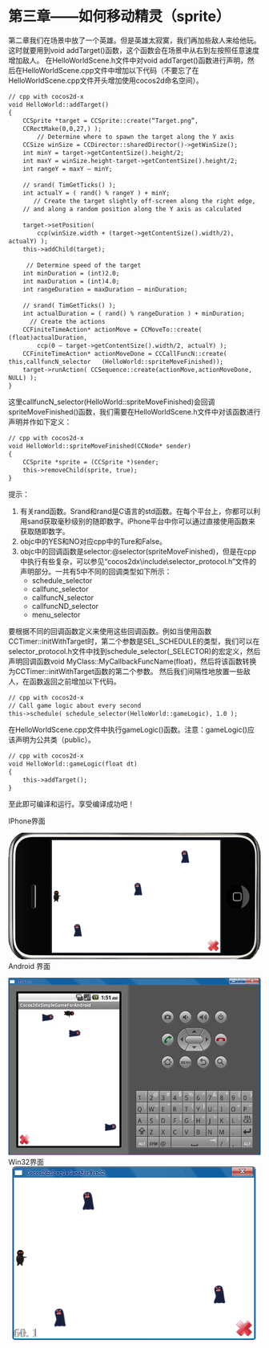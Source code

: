 # 第三章——如何移动精灵（sprite）

第二章我们在场景中放了一个英雄。但是英雄太寂寞，我们再加些敌人来给他玩。
这时就要用到void addTarget()函数，这个函数会在场景中从右到左按照任意速度增加敌人。
在HelloWorldScene.h文件中对void addTarget()函数进行声明，然后在HelloWorldScene.cpp文件中增加以下代码（不要忘了在HelloWorldScene.cpp文件开头增加使用cocos2d命名空间）。

	// cpp with cocos2d-x
	void HelloWorld::addTarget()	
	{	
		CCSprite *target = CCSprite::create(“Target.png”,	
		CCRectMake(0,0,27,) );	
		    // Determine where to spawn the target along the Y axis 	
		CCSize winSize = CCDirector::sharedDirector()->getWinSize();	
		int minY = target->getContentSize().height/2;	
		int maxY = winSize.height-target->getContentSize().height/2;	
		int rangeY = maxY – minY;	
	
		// srand( TimGetTicks() );	
		int actualY = ( rand() % rangeY ) + minY;	
		   // Create the target slightly off-screen along the right edge,	
		// and along a random position along the Y axis as calculated
		
		target->setPosition(	
			ccp(winSize.width + (target->getContentSize().width/2), 	actualY) );	
		this->addChild(target);
		
		 // Determine speed of the target	
		int minDuration = (int)2.0;	
		int maxDuration = (int)4.0;	
		int rangeDuration = maxDuration – minDuration;
		
		// srand( TimGetTicks() );	
		int actualDuration = ( rand() % rangeDuration ) + minDuration;	
		  // Create the actions	
		CCFiniteTimeAction* actionMove = CCMoveTo::create( (float)actualDuration,	
			ccp(0 – target->getContentSize().width/2, actualY) );	
		CCFiniteTimeAction* actionMoveDone = CCCallFuncN::create( this,callfuncN_selector	(HelloWorld::spriteMoveFinished));	
		target->runAction( CCSequence::create(actionMove,actionMoveDone, NULL) );	
	}


这里callfuncN_selector(HelloWorld::spriteMoveFinished)会回调spriteMoveFinished()函数，我们需要在HelloWorldScene.h文件中对该函数进行声明并作如下定义：

	// cpp with cocos2d-x
	void HelloWorld::spriteMoveFinished(CCNode* sender)
	{
		CCSprite *sprite = (CCSprite *)sender;
		this->removeChild(sprite, true);
	}

提示：

1. 有关rand函数。Srand和rand是C语言的std函数。在每个平台上，你都可以利用sand获取毫秒级别的随即数字。iPhone平台中你可以通过直接使用函数来获取随即数字。
2. objc中的YES和NO对应cpp中的Ture和False。
3. objc中的回调函数是selector:@selector(spriteMoveFinished)，但是在cpp中执行有些复杂，可以参见“cocos2dx\include\selector_protocol.h”文件的声明部分。一共有5中不同的回调类型如下所示：   
	- 	schedule_selector
	- 	callfunc_selector
	- 	callfuncN_selector
	- 	callfuncND_selector
	- 	menu_selector

要根据不同的回调函数定义来使用这些回调函数。例如当使用函数CCTimer::initWithTarget时，第二个参数是SEL_SCHEDULE的类型，我们可以在selector_protocol.h文件中找到schedule_selector(_SELECTOR)的宏定义，然后声明回调函数void MyClass::MyCallbackFuncName(float)，然后将该函数转换为CCTimer::initWithTarget函数的第二个参数。
然后我们间隔性地放置一些敌人，在函数返回之前增加以下代码。

	// cpp with cocos2d-x
	// Call game logic about every second
	this->schedule( schedule_selector(HelloWorld::gameLogic), 1.0 );

在HelloWorldScene.cpp文件中执行gameLogic()函数。注意：gameLogic()应该声明为公共类（public）。

	// cpp with cocos2d-x
	void HelloWorld::gameLogic(float dt)
	{
	    this->addTarget();
	}

至此即可编译和运行。享受编译成功吧！    

IPhone界面    

![](./res/IOSSpriteAndEnemy.png)          
Android 界面   

![](./res/androidSpriteAndEnemy.png)      
Win32界面    
 
![](./res/Win32SpriteAndEmemies.png)

